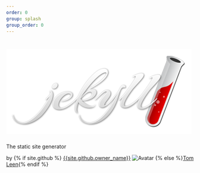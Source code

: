 ```yaml
---
order: 0
group: splash
group_order: 0
---
```


# ![Jekyll](images/jekyll-logo.png)
The static site generator

by {% if site.github %} [{{site.github.owner_name}}]({{site.github.owner_url}}) ![Avatar]({{site.github.owner_gravatar_url}}) {% else %}[Tom Leen]("http://www.thomasleen.com"){% endif %}
